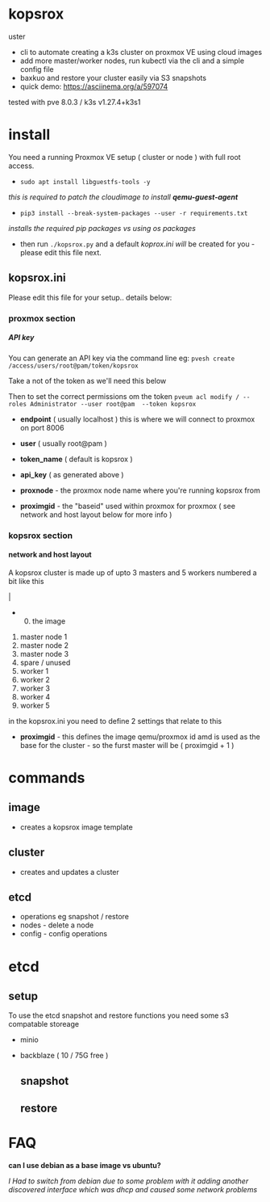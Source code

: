 # kopsrox
uster
- cli to automate creating a k3s cluster on proxmox VE using cloud images
- add more master/worker nodes, run kubectl via the cli and a simple config file
- baxkuo  and restore your cluster easily via S3 snapshots
- quick demo: https://asciinema.org/a/597074

tested with pve 8.0.3 / k3s v1.27.4+k3s1

# install

You need a running Proxmox VE setup ( cluster or node ) with full root access. 

- `sudo apt install libguestfs-tools -y`

_this is required to patch the cloudimage to install __qemu-guest-agent___

- `pip3 install --break-system-packages --user -r requirements.txt`

_installs the required pip packages vs using os packages_

- then run `./kopsrox.py` and a default _koprox.ini will_ be created for you - please edit this file next.
  
## kopsrox.ini

Please edit this file for your setup.. details below:

### proxmox section 

##### API key

You can generate an API key via the command line eg: `pvesh create /access/users/root@pam/token/kopsrox`

Take a not of the token as we'll need this below

Then to set the correct permissions om the token `pveum acl modify / --roles Administrator --user root@pam  --token kopsrox`

- __endpoint__ ( usually localhost ) this is where we will connect to proxmox on port 8006

- __user__ ( usually root@pam )

- __token_name__  ( default is kopsrox )

- __api_key__   ( as generated above ) 

- __proxnode__ - the proxmox node name where you're running kopsrox from

- __proximgid__ - the "baseid" used within proxmox for proxmox  ( see network and host layout below for more info ) 

### kopsrox section 

#### network and host layout

A kopsrox cluster is made up of upto 3 masters and 5 workers numbered a bit like this

|

- 0. the image
1. master node 1
2. master node 2
3. master node 3
4. spare / unused
5. worker 1
6. worker 2
7. worker 3
8. worker 4
9. worker 5

in the kopsrox.ini you need to define 2 settings that relate to this

- __proximgid__ - this defines the image qemu/proxmox id amd is used as the base for the cluster - so the furst master will be ( proximgid + 1 ) 
   

# commands
## image
- creates a kopsrox image template
## cluster
- creates and updates a cluster
## etcd
- operations eg snapshot / restore
- nodes - delete a node
- config - config operations

# etcd
## setup

To use the etcd snapshot and restore functions you need some s3 compatable storeage

- minio
- backblaze ( 10 / 75G free )

  ## snapshot
  ## restore

# FAQ
__can I use debian as a base image vs ubuntu?__

_I Had to switch from debian due to some problem with it adding another discovered interface which was dhcp and caused some network problems_

